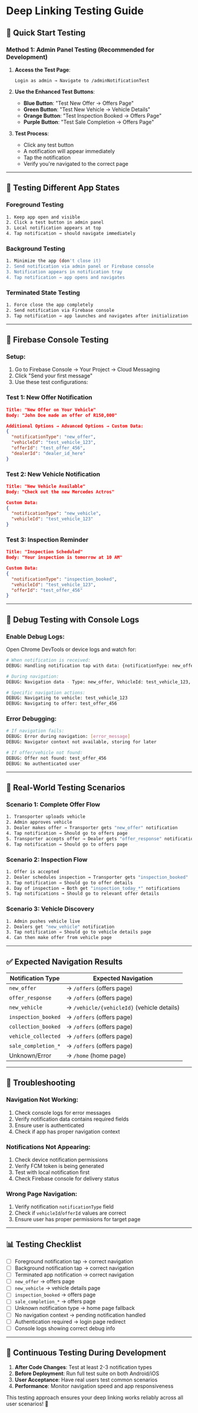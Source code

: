 # Deep Linking Testing Guide

## 🎯 **Quick Start Testing**

### **Method 1: Admin Panel Testing (Recommended for Development)**

1. **Access the Test Page**:

   ```
   Login as admin → Navigate to /adminNotificationTest
   ```

2. **Use the Enhanced Test Buttons**:

   - **Blue Button**: "Test New Offer → Offers Page"
   - **Green Button**: "Test New Vehicle → Vehicle Details"
   - **Orange Button**: "Test Inspection Booked → Offers Page"
   - **Purple Button**: "Test Sale Completion → Offers Page"

3. **Test Process**:
   - Click any test button
   - A notification will appear immediately
   - Tap the notification
   - Verify you're navigated to the correct page

---

## 📱 **Testing Different App States**

### **Foreground Testing**

```bash
1. Keep app open and visible
2. Click a test button in admin panel
3. Local notification appears at top
4. Tap notification → should navigate immediately
```

### **Background Testing**

```bash
1. Minimize the app (don't close it)
2. Send notification via admin panel or Firebase console
3. Notification appears in notification tray
4. Tap notification → app opens and navigates
```

### **Terminated State Testing**

```bash
1. Force close the app completely
2. Send notification via Firebase console
3. Tap notification → app launches and navigates after initialization
```

---

## 🔧 **Firebase Console Testing**

### **Setup**:

1. Go to Firebase Console → Your Project → Cloud Messaging
2. Click "Send your first message"
3. Use these test configurations:

### **Test 1: New Offer Notification**

```json
Title: "New Offer on Your Vehicle"
Body: "John Doe made an offer of R150,000"

Additional Options → Advanced Options → Custom Data:
{
  "notificationType": "new_offer",
  "vehicleId": "test_vehicle_123",
  "offerId": "test_offer_456",
  "dealerId": "dealer_id_here"
}
```

### **Test 2: New Vehicle Notification**

```json
Title: "New Vehicle Available"
Body: "Check out the new Mercedes Actros"

Custom Data:
{
  "notificationType": "new_vehicle",
  "vehicleId": "test_vehicle_123"
}
```

### **Test 3: Inspection Reminder**

```json
Title: "Inspection Scheduled"
Body: "Your inspection is tomorrow at 10 AM"

Custom Data:
{
  "notificationType": "inspection_booked",
  "vehicleId": "test_vehicle_123",
  "offerId": "test_offer_456"
}
```

---

## 🐛 **Debug Testing with Console Logs**

### **Enable Debug Logs**:

Open Chrome DevTools or device logs and watch for:

```bash
# When notification is received:
DEBUG: Handling notification tap with data: {notificationType: new_offer, ...}

# During navigation:
DEBUG: Navigation data - Type: new_offer, VehicleId: test_vehicle_123, OfferId: test_offer_456

# Specific navigation actions:
DEBUG: Navigating to vehicle: test_vehicle_123
DEBUG: Navigating to offer: test_offer_456
```

### **Error Debugging**:

```bash
# If navigation fails:
DEBUG: Error during navigation: [error_message]
DEBUG: Navigator context not available, storing for later

# If offer/vehicle not found:
DEBUG: Offer not found: test_offer_456
DEBUG: No authenticated user
```

---

## 🧪 **Real-World Testing Scenarios**

### **Scenario 1: Complete Offer Flow**

```bash
1. Transporter uploads vehicle
2. Admin approves vehicle
3. Dealer makes offer → Transporter gets "new_offer" notification
4. Tap notification → Should go to offers page
5. Transporter accepts offer → Dealer gets "offer_response" notification
6. Tap notification → Should go to offers page
```

### **Scenario 2: Inspection Flow**

```bash
1. Offer is accepted
2. Dealer schedules inspection → Transporter gets "inspection_booked"
3. Tap notification → Should go to offer details
4. Day of inspection → Both get "inspection_today_*" notifications
5. Tap notifications → Should go to relevant offer details
```

### **Scenario 3: Vehicle Discovery**

```bash
1. Admin pushes vehicle live
2. Dealers get "new_vehicle" notification
3. Tap notification → Should go to vehicle details page
4. Can then make offer from vehicle page
```

---

## ✅ **Expected Navigation Results**

| Notification Type   | Expected Navigation                        |
| ------------------- | ------------------------------------------ |
| `new_offer`         | → `/offers` (offers page)                  |
| `offer_response`    | → `/offers` (offers page)                  |
| `new_vehicle`       | → `/vehicle/{vehicleId}` (vehicle details) |
| `inspection_booked` | → `/offers` (offers page)                  |
| `collection_booked` | → `/offers` (offers page)                  |
| `vehicle_collected` | → `/offers` (offers page)                  |
| `sale_completion_*` | → `/offers` (offers page)                  |
| Unknown/Error       | → `/home` (home page)                      |

---

## 🚨 **Troubleshooting**

### **Navigation Not Working**:

1. Check console logs for error messages
2. Verify notification data contains required fields
3. Ensure user is authenticated
4. Check if app has proper navigation context

### **Notifications Not Appearing**:

1. Check device notification permissions
2. Verify FCM token is being generated
3. Test with local notification first
4. Check Firebase console for delivery status

### **Wrong Page Navigation**:

1. Verify notification `notificationType` field
2. Check if `vehicleId`/`offerId` values are correct
3. Ensure user has proper permissions for target page

---

## 📊 **Testing Checklist**

- [ ] Foreground notification tap → correct navigation
- [ ] Background notification tap → correct navigation
- [ ] Terminated app notification → correct navigation
- [ ] `new_offer` → offers page
- [ ] `new_vehicle` → vehicle details page
- [ ] `inspection_booked` → offers page
- [ ] `sale_completion_*` → offers page
- [ ] Unknown notification type → home page fallback
- [ ] No navigation context → pending notification handled
- [ ] Authentication required → login page redirect
- [ ] Console logs showing correct debug info

---

## 🔄 **Continuous Testing During Development**

1. **After Code Changes**: Test at least 2-3 notification types
2. **Before Deployment**: Run full test suite on both Android/iOS
3. **User Acceptance**: Have real users test common scenarios
4. **Performance**: Monitor navigation speed and app responsiveness

This testing approach ensures your deep linking works reliably across all user scenarios! 🚀
